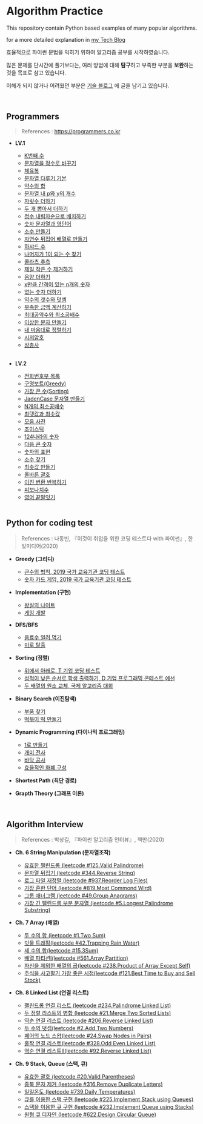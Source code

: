 # Algorithm Practice

This repository contain Python based examples of many popular algorithms. 

for a more detailed explanation in [my Tech Blog](https://medium.com/@heeee)  


효율적으로 파이썬 문법을 익히기 위하여 알고리즘 공부를 시작하였습니다.

많은 문제를 단시간에 풀기보다는, 여러 방법에 대해 **탐구**하고 부족한 부분을 **보완**하는 것을 목표로 삼고 있습니다. 

이해가 되지 않거나 어려웠던 부분은 [기술 블로그](https://medium.com/@heeee) 에 글을 남기고 있습니다.


</br>
  
## Programmers  
>References : https://programmers.co.kr  
  
 - **LV.1**
     - [K번째 수](https://github.com/song-hee-1/algorithm-practice/blob/master/programmers/kth-number.py)
     - [문자열을 정수로 바꾸기](https://github.com/song-hee-1/algorithm-practice/blob/master/programmers/string_to_integer.py)
     - [체육복](https://github.com/song-hee-1/algorithm-practice/blob/master/programmers/pe_clothes.py)
     - [문자열 다루기 기본](https://github.com/song-hee-1/algorithm-practice/blob/master/programmers/string_handling.py)
     - [약수의 합](https://github.com/song-hee-1/algorithm-practice/blob/master/programmers/sum_of_divisors.py)
     - [문자열 내 p와 y의 개수](https://github.com/song-hee-1/algorithm-practice/blob/master/programmers/number_of_p_and_y_in_string.py)	
     - [자릿수 더하기](https://github.com/song-hee-1/algorithm-practice/blob/master/programmers/add_digit.py)
     - [두 개 뽑아서 더하기](https://github.com/song-hee-1/algorithm-practice/blob/master/programmers/take_two_and_add.py)
     - [정수 내림차순으로 배치하기](https://github.com/song-hee-1/algorithm-practice/blob/master/programmers/sort_int_to_reverse.py)
     - [숫자 문자열과 영단어](https://github.com/song-hee-1/algorithm-practice/blob/master/programmers/numeric_strings_and_english_words.py)
     - [소수 만들기](https://github.com/song-hee-1/algorithm-practice/blob/master/programmers/make_prime_number.py)  
     - [자연수 뒤집어 배열로 만들기](https://github.com/song-hee-1/algorithm-practice/blob/master/programmers/reverse_natural_number_to_array.py)
     - [하샤드 수](https://github.com/song-hee-1/algorithm-practice/blob/master/programmers/harshad_number.py)
     - [나머지가 1이 되는 수 찾기](https://github.com/song-hee-1/algorithm-practice/blob/master/programmers/find_a_number_whose_remainder_is_1.py)
     - [콜라츠 추측](https://github.com/song-hee-1/algorithm-practice/blob/master/programmers/collatz_conjectur.py)
     - [제일 작은 수 제거하기](https://github.com/song-hee-1/algorithm-practice/blob/master/programmers/remove_the_smallest_number.py)
     - [음양 더하기](https://github.com/song-hee-1/algorithm-practice/blob/master/programmers/add_negative_and_positive_numbers.py)
     - [x만큼 간격이 있는 n개의 숫자](https://github.com/song-hee-1/algorithm-practice/blob/master/programmers/n_numbers_spaced_by_x.py)
     - [없는 숫자 더하기](https://github.com/song-hee-1/algorithm-practice/blob/master/programmers/add_missing_numbers.py)
     - [약수의 갯수와 덧셈](https://github.com/song-hee-1/algorithm-practice/blob/master/programmers/number_and_addition_of_factors.py)
     - [부족한 금액 계산하기](https://github.com/song-hee-1/algorithm-practice/blob/master/programmers/calculate_the_shortfall.py)
     - [최대공약수와 최소공배수](https://github.com/song-hee-1/algorithm-practice/blob/master/programmers/greatest_common_factor_and_least_common_multiple.py)
     - [이상한 문자 만들기](https://github.com/song-hee-1/algorithm-practice/blob/master/programmers/create_weird_characters.py)      
     - [내 마음대로 정렬하기](https://github.com/song-hee-1/algorithm-practice/blob/master/programmers/sort_my_own.py)      
     - [시저암호](https://github.com/song-hee-1/algorithm-practice/blob/master/programmers/caesar_cipher.py)
     - [삼총사](https://github.com/song-hee-1/algorithm-practice/blob/master/programmers/three_musketeers.py)
   
   </br>

 - **LV.2**
     - [전화번호부 목록](https://github.com/song-hee-1/algorithm-practice/blob/master/programmers/list_of_phone_book.py)
     - [구명보트(Greedy)](https://github.com/song-hee-1/algorithm-practice/blob/master/programmers/lifeboat.py)
     - [가장 큰 수(Sorting)](https://github.com/song-hee-1/algorithm-practice/blob/master/programmers/the_biggest_number.py)
     - [JadenCase 문자열 만들기](https://github.com/song-hee-1/algorithm-practice/blob/master/programmers/create_jadencase_string.py)
     - [N개의 최소공배수](https://github.com/song-hee-1/algorithm-practice/blob/master/programmers/n_least_common_multiples.py)
     - [최댓값과 최솟값](https://github.com/song-hee-1/algorithm-practice/blob/master/programmers/maximum_and_minimum_number.py)
     - [모음 사전](https://github.com/song-hee-1/algorithm-practice/blob/master/programmers/vowls_dict.py)
     - [조이스틱](https://github.com/song-hee-1/algorithm-practice/blob/master/programmers/joystick.py)
     - [124나라의 숫자](https://github.com/song-hee-1/algorithm-practice/blob/master/programmers/number_of_124_country.py)
     - [다음 큰 숫자](https://github.com/song-hee-1/algorithm-practice/blob/master/programmers/next_big_number.py)
     - [숫자의 표현](https://github.com/song-hee-1/algorithm-practice/blob/master/programmers/representation_of_numbers.py)
     - [소수 찾기](https://github.com/song-hee-1/algorithm-practice/blob/master/programmers/find_decimals.py)
     - [최솟값 만들기](https://github.com/song-hee-1/algorithm-practice/blob/master/programmers/create_a_minimum.py)
     - [올바른 괄호](https://github.com/song-hee-1/algorithm-practice/blob/master/programmers/correct_parenthesis.py)
     - [이진 변환 반복하기](https://github.com/song-hee-1/algorithm-practice/blob/master/programmers/repeat_binary_transformation.py) 
     - [피보나치수](https://github.com/song-hee-1/algorithm-practice/blob/master/programmers/fibonacci_number.py)
     - [영어 끝말잇기](https://github.com/song-hee-1/algorithm-practice/blob/master/programmers/english_word_chain.py)
   
     </br>

## Python for coding test  
>References : 나동빈, 『이것이 취업을 위한 코딩 테스트다 with 파이썬』, 한빛미디어(2020)   
   
 - **Greedy (그리디)**  
    - [큰수의 법칙, 2019 국가 교육기관 코딩 테스트](https://github.com/song-hee-1/algorithm-practice/blob/master/python-for-coding-test/greedy/exercise.1.py)  
    -  [숫자 카드 게임, 2019 국가 교육기관 코딩 테스트](https://github.com/song-hee-1/algorithm-practice/tree/master/python-for-coding-test/greedy/exercise.2.py)  
  
  
 - **Implementation (구현)**  
    - [왕실의 나이트](https://github.com/song-hee-1/algorithm-practice/blob/master/python-for-coding-test/implementation/exercise.1.py)  
    - [게임 개발](https://github.com/song-hee-1/algorithm-practice/blob/master/python-for-coding-test/implementation/exercise.2.py)  
  
  
 - **DFS/BFS**  
    - [음료수 얼려 먹기](https://github.com/song-hee-1/algorithm-practice/blob/master/python-for-coding-test/DFS%26BFS/exercise.1.py)  
    - [미로 탈출](https://github.com/song-hee-1/algorithm-practice/blob/master/python-for-coding-test/DFS&BFS/exercise.2.py)  
  
  
 - **Sorting (정렬)**  
    - [위에서 아래로, T 기업 코딩 테스트](https://github.com/song-hee-1/algorithm-practice/blob/master/python-for-coding-test/sorting/exercise.1.py)  
    - [성적이 낮은 순서로 학생 출력하기, D 기업 프로그래밍 콘테스트 예선](https://github.com/song-hee-1/algorithm-practice/blob/master/python-for-coding-test/sorting/exercise.2.py)  
    - [두 배열의 원소 교체, 국제 알고리즘 대회](https://github.com/song-hee-1/algorithm-practice/blob/master/python-for-coding-test/sorting/exercise.3.py)  
  
  
 - **Binary Search (이진탐색)**  
    - [부품 찾기](https://github.com/song-hee-1/algorithm-practice/blob/master/python-for-coding-test/binary-search/exercise.1.py)  
    - [떡볶이 떡 만들기](https://github.com/song-hee-1/algorithm-practice/blob/master/python-for-coding-test/binary-search/exercise.2.py)  
  
   
 - **Dynamic Programming (다이나믹 프로그래밍)** 
     - [1로 만들기](https://github.com/song-hee-1/algorithm-practice/blob/master/python-for-coding-test/dynamic_programming/exercise.1.py)  
     - [개미 전사](https://github.com/song-hee-1/algorithm-practice/blob/master/python-for-coding-test/dynamic_programming/exercise.2.py)  
     - [바닥 공사](https://github.com/song-hee-1/algorithm-practice/blob/master/python-for-coding-test/dynamic_programming/exercise.3.py)  
     - [효율적인 화폐 구성](https://github.com/song-hee-1/algorithm-practice/blob/master/python-for-coding-test/dynamic_programming/exercise.4.py)  
  
 - **Shortest Path (최단 경로)**  
 - **Grapth Theory (그래프 이론)**

</br>

## Algorithm Interview
>References : 박상길, 『파이썬 알고리즘 인터뷰』, 책만(2020)
   
 - **Ch. 6 String Manipulation (문자열조작)**
   - [유효한 팰린드롬 (leetcode #125.Valid Palindrome)](https://github.com/song-hee-1/algorithm-practice/blob/master/algorithm-interview/125.valid_palindrome.py)
   - [문자열 뒤집기 (leetcode #344.Reverse String)](https://github.com/song-hee-1/algorithm-practice/blob/master/algorithm-interview/344.reverse_string.py)
   - [로그 파일 재정렬 (leetcode #937.Reorder Log Files)](https://github.com/song-hee-1/algorithm-practice/blob/master/algorithm-interview/937.reorder_log_files.py)
   - [가장 흔한 단어 (leetcode #819.Most Commond Wird)](https://github.com/song-hee-1/algorithm-practice/blob/master/algorithm-interview/819.most_common_word.py)
   - [그룹 애너그램 (leetcode #49.Group Anagrams)](https://github.com/song-hee-1/algorithm-practice/blob/master/algorithm-interview/49.group-anagrams.py)
   - [가장 긴 팰린드롬 부분 문자열 (leetcode #5.Longest Palindrome Substring)](https://github.com/song-hee-1/algorithm-practice/blob/master/algorithm-interview/5.longest-palindromic-substring.py)
   

 - **Ch. 7 Array (배열)**
     - [두 수의 합 (leetcode #1.Two Sum)](https://github.com/song-hee-1/algorithm-practice/blob/master/algorithm-interview/1.two_sum.py)
     - [빗물 트래핑(leetcode #42.Trapping Rain Water)](https://github.com/song-hee-1/algorithm-practice/blob/master/algorithm-interview/42.trapping-rain-water.py)
     - [세 수의 합(leetcode #15.3Sum)](https://github.com/song-hee-1/algorithm-practice/blob/master/algorithm-interview/15.3sum.py) 
     - [배열 파티션I(leetcode #561.Array Partition)](https://github.com/song-hee-1/algorithm-practice/blob/master/algorithm-interview/561.array-partition-i.py)
     - [자신을 제외한 배열의 곱(leetcode #238.Product of Array Except Self)](https://github.com/song-hee-1/algorithm-practice/blob/master/algorithm-interview/238.product-of-array-except-self.py)
     - [주식을 사고팔기 가장 좋은 시점(leetcode #121.Best Time to Buy and Sell Stock)](https://github.com/song-hee-1/algorithm-practice/blob/master/algorithm-interview/121.best-time-to-buy-and-sell-stock.py)
  

 - **Ch. 8 Linked List (연결 리스트)** 
   - [팰린드롬 연결 리스트 (leetcode #234.Palindrome Linked List)](https://github.com/song-hee-1/algorithm-practice/blob/master/algorithm-interview/234.palindrome-linked-list.py)
   - [두 정렬 리스트의 병합 (leetcode #21.Merge Two Sorted Lists)](https://github.com/song-hee-1/algorithm-practice/blob/master/algorithm-interview/21.merge-two-sorted-lists.py)
   - [역순 연결 리스트 (leetcode #206.Reverse Linked List)](https://github.com/song-hee-1/algorithm-practice/blob/master/algorithm-interview/206.reverse-linked-list.py)
   - [두 수의 덧셈(leetcode #2.Add Two Numbers)](https://github.com/song-hee-1/algorithm-practice/blob/master/algorithm-interview/2.add-two-numbers.py)
   - [페어의 노드 스왑(leetcode #24.Swap Nodes in Pairs)](https://github.com/song-hee-1/algorithm-practice/blob/master/algorithm-interview/24.swap-nodes-in-pairs.py)
   - [홀짝 연결 리스트(leetcode #328.Odd Even Linked List)](https://github.com/song-hee-1/algorithm-practice/blob/master/algorithm-interview/328.odd-even-linked-list.py)
   - [역순 연결 리스트II(leetcode #92.Reverse Linked List)](https://github.com/song-hee-1/algorithm-practice/blob/master/algorithm-interview/92.reverse-linked-list2.py)


 - **Ch. 9 Stack, Queue (스택, 큐)**
   - [유효한 괄호 (leetcode #20.Valid Parentheses)](https://github.com/song-hee-1/algorithm-practice/blob/master/algorithm-interview/20.valid_parentheses.py)
   - [중복 문자 제거 (leetcode #316.Remove Duplicate Letters)](https://github.com/song-hee-1/algorithm-practice/blob/master/algorithm-interview/316.remove_duplicate_letters.py)
   - [일일온도 (leetcode #739.Daily Temperatures)](https://github.com/song-hee-1/algorithm-practice/blob/master/algorithm-interview/739.daily-temperatures.py)
   - [큐를 이용한 스택 구현 (leetcode #225.Implement Stack using Queues)](https://github.com/song-hee-1/algorithm-practice/blob/master/algorithm-interview/225.implement_stack_using_queues.py)
   - [스택을 이용한 큐 구현 (leetcode #232.Implement Queue using Stacks)](https://github.com/song-hee-1/algorithm-practice/blob/master/algorithm-interview/232.implement_queue_using_stacks.py)
   - [원형 큐 디자인 (leetcode #622.Design Circular Queue)](https://github.com/song-hee-1/algorithm-practice/blob/master/algorithm-interview/622.design_circular_queue.py) 
 